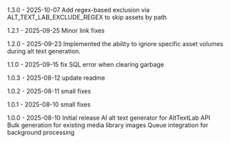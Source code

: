 1.3.0 - 2025-10-07
Add regex-based exclusion via ALT_TEXT_LAB_EXCLUDE_REGEX to skip assets by path

1.2.1 - 2025-09-25
Minor link fixes

1.2.0 - 2025-09-23
Implemented the ability to ignore specific asset volumes during alt text generation.

1.1.0 - 2025-09-15
fix SQL error when clearing garbage

1.0.3 - 2025-08-12
update readme

1.0.2 - 2025-08-11
small fixes

1.0.1 - 2025-08-10
small fixes

1.0.0 - 2025-08-10
Initial release
AI alt text generator for AltTextLab API
Bulk generation for existing media library images
Queue integration for background processing